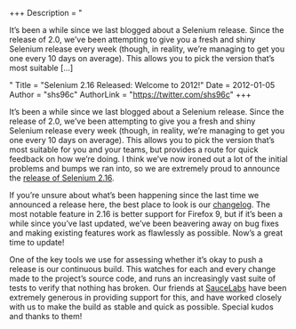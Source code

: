 +++
Description = "<p>It’s been a while since we last blogged about a Selenium release. Since the release of 2.0, we’ve been attempting to give you a fresh and shiny Selenium release every week (though, in reality, we’re managing to get you one every 10 days on average). This allows you to pick the version that’s most suitable […]</p>"
Title = "Selenium 2.16 Released: Welcome to 2012!"
Date = 2012-01-05
Author = "shs96c"
AuthorLink = "https://twitter.com/shs96c"
+++

<p>It&#8217;s been a while since we last blogged about a Selenium release. Since the release of 2.0, we&#8217;ve been attempting to give you a fresh and shiny Selenium release every week (though, in reality, we&#8217;re managing to get you one every 10 days on average). This allows you to pick the version that&#8217;s most suitable for you and your teams, but provides a route for quick feedback on how we&#8217;re doing. I think we&#8217;ve now ironed out a lot of the initial problems and bumps we ran into, so we are extremely proud to announce the <a href="http://seleniumhq.org/download/">release of Selenium 2.16</a>.</p>
<p>If you&#8217;re unsure about what&#8217;s been happening since the last time we announced a release here, the best place to look is our <a href="http://selenium.googlecode.com/svn/trunk/java/CHANGELOG">changelog</a>. The most notable feature in 2.16 is better support for Firefox 9, but if it&#8217;s been a while since you&#8217;ve last updated, we&#8217;ve been beavering away on bug fixes and making existing features work as flawlessly as possible. Now&#8217;s a great time to update!</p>
<p>One of the key tools we use for assessing whether it&#8217;s okay to push a release is our continuous build. This watches for each and every change made to the project&#8217;s source code, and runs an increasingly vast suite of tests to verify that nothing has broken. Our friends at <a href="http://saucelabs.com/">SauceLabs</a> have been extremely generous in providing support for this, and have worked closely with us to make the build as stable and quick as possible. Special kudos and thanks to them!</p>

